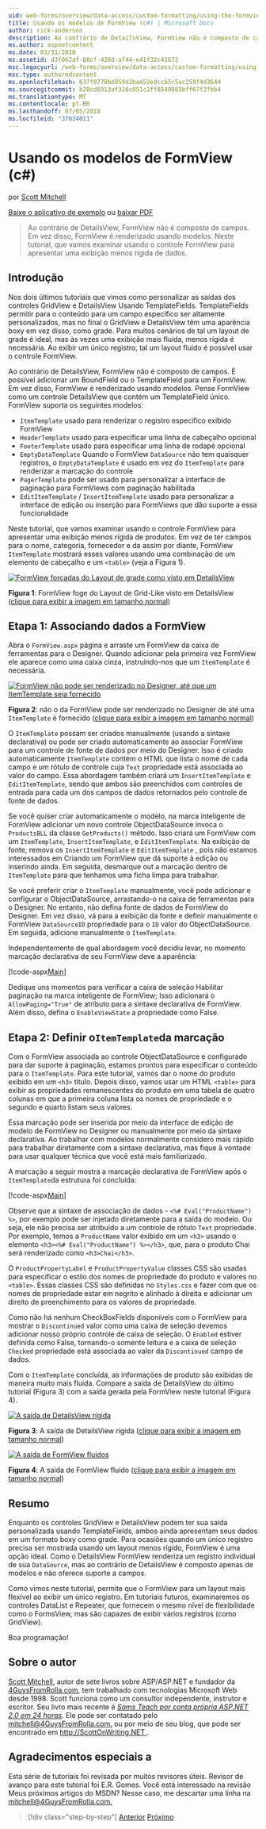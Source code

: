 ```yaml
---
uid: web-forms/overview/data-access/custom-formatting/using-the-formview-s-templates-cs
title: Usando os modelos de FormView (c#) | Microsoft Docs
author: rick-anderson
description: Ao contrário de DetailsView, FormView não é composto de campos. Em vez disso, FormView é renderizado usando modelos. Neste tutorial, examinaremos usando a F....
ms.author: aspnetcontent
ms.date: 03/31/2010
ms.assetid: d3f062af-88cf-426d-af44-e41f32c41672
msc.legacyurl: /web-forms/overview/data-access/custom-formatting/using-the-formview-s-templates-cs
msc.type: authoredcontent
ms.openlocfilehash: 637f0778bd959d2bae52edccb5c5ac259f4d3644
ms.sourcegitcommit: b28cd0313af316c051c2ff8549865bff67f2fbb4
ms.translationtype: MT
ms.contentlocale: pt-BR
ms.lasthandoff: 07/05/2018
ms.locfileid: "37824011"
---
```

<a name="using-the-formviews-templates-c"></a>Usando os modelos de FormView (c#)
====================
por [Scott Mitchell](https://twitter.com/ScottOnWriting)

[Baixe o aplicativo de exemplo](http://download.microsoft.com/download/9/6/9/969e5c94-dfb6-4e47-9570-d6d9e704c3c1/ASPNET_Data_Tutorial_14_CS.exe) ou [baixar PDF](using-the-formview-s-templates-cs/_static/datatutorial14cs1.pdf)

> Ao contrário de DetailsView, FormView não é composto de campos. Em vez disso, FormView é renderizado usando modelos. Neste tutorial, que vamos examinar usando o controle FormView para apresentar uma exibição menos rígida de dados.


## <a name="introduction"></a>Introdução

Nos dois últimos tutoriais que vimos como personalizar as saídas dos controles GridView e DetailsView Usando TemplateFields. TemplateFields permitir para o conteúdo para um campo específico ser altamente personalizados, mas no final o GridView e DetailsView têm uma aparência boxy em vez disso, como grade. Para muitos cenários de tal um layout de grade é ideal, mas às vezes uma exibição mais fluida, menos rígida é necessária. Ao exibir um único registro, tal um layout fluido é possível usar o controle FormView.

Ao contrário de DetailsView, FormView não é composto de campos. É possível adicionar um BoundField ou o TemplateField para um FormView. Em vez disso, FormView é renderizado usando modelos. Pense FormView como um controle DetailsView que contém um TemplateField único. FormView suporta os seguintes modelos:

- `ItemTemplate` usado para renderizar o registro específico exibido FormView
- `HeaderTemplate` usado para especificar uma linha de cabeçalho opcional
- `FooterTemplate` usado para especificar uma linha de rodapé opcional
- `EmptyDataTemplate` Quando o FormView `DataSource` não tem quaisquer registros, o `EmptyDataTemplate` é usado em vez do `ItemTemplate` para renderizar a marcação do controle
- `PagerTemplate` pode ser usado para personalizar a interface de paginação para FormViews com paginação habilitada
- `EditItemTemplate` / `InsertItemTemplate` usado para personalizar a interface de edição ou inserção para FormViews que dão suporte a essa funcionalidade

Neste tutorial, que vamos examinar usando o controle FormView para apresentar uma exibição menos rígida de produtos. Em vez de ter campos para o nome, categoria, fornecedor e da assim por diante, FormView `ItemTemplate` mostrará esses valores usando uma combinação de um elemento de cabeçalho e um `<table>` (veja a Figura 1).


[![FormView forçadas do Layout de grade como visto em DetailsView](using-the-formview-s-templates-cs/_static/image2.png)](using-the-formview-s-templates-cs/_static/image1.png)

**Figura 1**: FormView foge do Layout de Grid-Like visto em DetailsView ([clique para exibir a imagem em tamanho normal](using-the-formview-s-templates-cs/_static/image3.png))


## <a name="step-1-binding-the-data-to-the-formview"></a>Etapa 1: Associando dados a FormView

Abra o `FormView.aspx` página e arraste um FormView da caixa de ferramentas para o Designer. Quando adicionar pela primeira vez FormView ele aparece como uma caixa cinza, instruindo-nos que um `ItemTemplate` é necessária.


[![FormView não pode ser renderizado no Designer, até que um ItemTemplate seja fornecido](using-the-formview-s-templates-cs/_static/image5.png)](using-the-formview-s-templates-cs/_static/image4.png)

**Figura 2**: não o da FormView pode ser renderizado no Designer de até uma `ItemTemplate` é fornecido ([clique para exibir a imagem em tamanho normal](using-the-formview-s-templates-cs/_static/image6.png))


O `ItemTemplate` possam ser criados manualmente (usando a sintaxe declarativa) ou pode ser criado automaticamente ao associar FormView para um controle de fonte de dados por meio do Designer. Isso é criado automaticamente `ItemTemplate` contém o HTML que lista o nome de cada campo e um rótulo de controle cuja `Text` propriedade está associada ao valor do campo. Essa abordagem também criará um `InsertItemTemplate` e `EditItemTemplate`, sendo que ambos são preenchidos com controles de entrada para cada um dos campos de dados retornados pelo controle de fonte de dados.

Se você quiser criar automaticamente o modelo, na marca inteligente de FormView adicionar um novo controle ObjectDataSource invoca o `ProductsBLL` da classe `GetProducts()` método. Isso criará um FormView com um `ItemTemplate`, `InsertItemTemplate`, e `EditItemTemplate`. Na exibição da fonte, remova os `InsertItemTemplate` e `EditItemTemplate` , pois não estamos interessados em Criando um FormView que dá suporte à edição ou inserindo ainda. Em seguida, desmarque out a marcação dentro de `ItemTemplate` para que tenhamos uma ficha limpa para trabalhar.

Se você preferir criar o `ItemTemplate` manualmente, você pode adicionar e configurar o ObjectDataSource, arrastando-o na caixa de ferramentas para o Designer. No entanto, não defina fonte de dados de FormView do Designer. Em vez disso, vá para a exibição da fonte e definir manualmente o FormView `DataSourceID` propriedade para o `ID` valor do ObjectDataSource. Em seguida, adicione manualmente o `ItemTemplate`.

Independentemente de qual abordagem você decidiu levar, no momento marcação declarativa de seu FormView deve a aparência:


[!code-aspx[Main](using-the-formview-s-templates-cs/samples/sample1.aspx)]

Dedique uns momentos para verificar a caixa de seleção Habilitar paginação na marca inteligente de FormView; Isso adicionará o `AllowPaging="True"` de atributo para a sintaxe declarativa de FormView. Além disso, defina o `EnableViewState` a propriedade como False.

## <a name="step-2-defining-theitemtemplates-markup"></a>Etapa 2: Definir o`ItemTemplate`da marcação

Com o FormView associada ao controle ObjectDataSource e configurado para dar suporte à paginação, estamos prontos para especificar o conteúdo para o `ItemTemplate`. Para este tutorial, vamos dar o nome do produto exibido em um `<h3>` título. Depois disso, vamos usar um HTML `<table>` para exibir as propriedades remanescentes do produto em uma tabela de quatro colunas em que a primeira coluna lista os nomes de propriedade e o segundo e quarto listam seus valores.

Essa marcação pode ser inserida por meio da interface de edição de modelo de FormView no Designer ou manualmente por meio da sintaxe declarativa. Ao trabalhar com modelos normalmente considero mais rápido para trabalhar diretamente com a sintaxe declarativa, mas fique à vontade para usar qualquer técnica que você está mais familiarizado.

A marcação a seguir mostra a marcação declarativa de FormView após o `ItemTemplate`da estrutura foi concluída:


[!code-aspx[Main](using-the-formview-s-templates-cs/samples/sample2.aspx)]

Observe que a sintaxe de associação de dados - `<%# Eval("ProductName") %>`, por exemplo pode ser injetado diretamente para a saída do modelo. Ou seja, ele não precisa ser atribuído a um controle de rótulo `Text` propriedade. Por exemplo, temos a `ProductName` valor exibido em um `<h3>` usando o elemento `<h3><%# Eval("ProductName") %></h3>`, que, para o produto Chai será renderizado como `<h3>Chai</h3>`.

O `ProductPropertyLabel` e `ProductPropertyValue` classes CSS são usadas para especificar o estilo dos nomes de propriedade do produto e valores no `<table>`. Essas classes CSS são definidas no `Styles.css` e fazer com que os nomes de propriedade estar em negrito e alinhado à direita e adicionar um direito de preenchimento para os valores de propriedade.

Como não há nenhum CheckBoxFields disponíveis com o FormView para mostrar o `Discontinued` valor como uma caixa de seleção devemos adicionar nosso próprio controle de caixa de seleção. O `Enabled` estiver definida como False, tornando-o somente leitura e a caixa de seleção `Checked` propriedade está associada ao valor da `Discontinued` campo de dados.

Com o `ItemTemplate` concluída, as informações de produto são exibidas de maneira muito mais fluida. Compare a saída de DetailsView do último tutorial (Figura 3) com a saída gerada pela FormView neste tutorial (Figura 4).


[![A saída de DetailsView rígida](using-the-formview-s-templates-cs/_static/image8.png)](using-the-formview-s-templates-cs/_static/image7.png)

**Figura 3**: A saída de DetailsView rígida ([clique para exibir a imagem em tamanho normal](using-the-formview-s-templates-cs/_static/image9.png))


[![A saída de FormView fluidos](using-the-formview-s-templates-cs/_static/image11.png)](using-the-formview-s-templates-cs/_static/image10.png)

**Figura 4**: A saída de FormView fluido ([clique para exibir a imagem em tamanho normal](using-the-formview-s-templates-cs/_static/image12.png))


## <a name="summary"></a>Resumo

Enquanto os controles GridView e DetailsView podem ter sua saída personalizada usando TemplateFields, ambos ainda apresentam seus dados em um formato boxy como grade. Para ocasiões quando um único registro precisa ser mostrada usando um layout menos rígido, FormView é uma opção ideal. Como o DetailsView FormView renderiza um registro individual de sua `DataSource`, mas ao contrário de DetailsView é composto apenas de modelos e não oferece suporte a campos.

Como vimos neste tutorial, permite que o FormView para um layout mais flexível ao exibir um único registro. Em tutoriais futuros, examinaremos os controles DataList e Repeater, que fornecem o mesmo nível de flexibilidade como o FormsView, mas são capazes de exibir vários registros (como GridView).

Boa programação!

## <a name="about-the-author"></a>Sobre o autor

[Scott Mitchell](http://www.4guysfromrolla.com/ScottMitchell.shtml), autor de sete livros sobre ASP/ASP.NET e fundador da [4GuysFromRolla.com](http://www.4guysfromrolla.com), tem trabalhado com tecnologias Microsoft Web desde 1998. Scott funciona como um consultor independente, instrutor e escritor. Seu livro mais recente é [ *Sams Teach por conta própria ASP.NET 2.0 em 24 horas*](https://www.amazon.com/exec/obidos/ASIN/0672327384/4guysfromrollaco). Ele pode ser contatado pelo [ mitchell@4GuysFromRolla.com.](mailto:mitchell@4GuysFromRolla.com) ou por meio de seu blog, que pode ser encontrado em [ http://ScottOnWriting.NET ](http://ScottOnWriting.NET).

## <a name="special-thanks-to"></a>Agradecimentos especiais a

Esta série de tutoriais foi revisada por muitos revisores úteis. Revisor de avanço para este tutorial foi E.R. Gomes. Você está interessado na revisão Meus próximos artigos do MSDN? Nesse caso, me descartar uma linha na [ mitchell@4GuysFromRolla.com.](mailto:mitchell@4GuysFromRolla.com)

> [!div class="step-by-step"]
> [Anterior](using-templatefields-in-the-detailsview-control-cs.md)
> [Próximo](displaying-summary-information-in-the-gridview-s-footer-cs.md)
